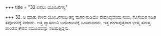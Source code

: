 +++
title = "32 ಎನಲು ಯೋಜನಗನ್ಧಿ"

+++
32. ಆ ಮಾತು ಕೇಳಿದ ಯೋಜನಗಂಧಿ ತನ್ನ ಮಗನ ನುಡಿಯೇ ವೇದಸಿದ್ಧವೆಂದು ನಂಬಿ, ಸೊಸೆಯರ ಸಹಿತ ತಪೋವನಕ್ಕೆ ನಡೆದಳು. ಅತ್ತ ವ್ಯಾಸಮುನಿ ಬದರಿಕಾವನಕ್ಕೆ ಹಿಂತಿರುಗಿದನು. ಇತ್ತ ಗಂಗಾಪುತ್ರನಾದ ಭೀಷ್ಮ ಸಮಸ್ತ ಪಾಂಡವ ಕೌರವ ಸಮೂಹವನ್ನು ಸಲಹುತ್ತಿದ್ದನು.
